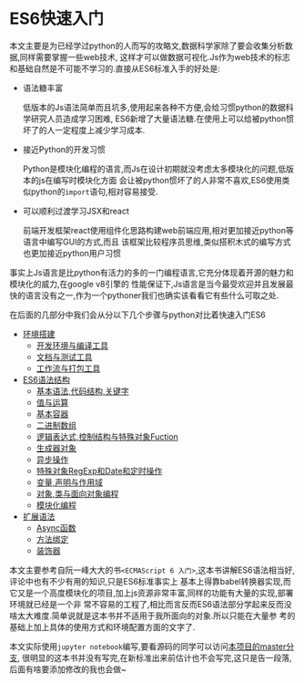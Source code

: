 # ES6快速入门

本文主要是为已经学过python的人而写的攻略文,数据科学家除了要会收集分析数据,同样需要掌握一些web技术,
这样才可以做数据可视化.Js作为web技术的标志和基础自然是不可能不学习的.直接从ES6标准入手的好处是:

+ 语法糖丰富

    低版本的Js语法简单而且坑多,使用起来各种不方便,会给习惯python的数据科学研究人员造成学习困难,
    ES6新增了大量语法糖.在使用上可以给被python惯坏了的人一定程度上减少学习成本.

+ 接近Python的开发习惯

    Python是模块化编程的语言,而Js在设计初期就没考虑太多模块化的问题,低版本的js在编写时模块化方面
    会让被python惯坏了的人非常不喜欢,ES6使用类似python的`import`语句,相对容易接受.

+ 可以顺利过渡学习JSX和react

    前端开发框架react使用组件化思路构建web前端应用,相对更加接近python等语言中编写GUI的方式,而且
    该框架比较程序员思维,类似搭积木式的编写方式也更加接近python用户习惯

事实上Js语言是比python有活力的多的一门编程语言,它充分体现着开源的魅力和模块化的威力,在google v8引擎的
性能保证下,Js语言是当今最受欢迎并且发展最快的语言没有之一,作为一个pythoner我们也确实该看看它有些什么可取之处.

在后面的几部分中我们会从分以下几个步骤与python对比着快速入门ES6

* [环境搭建](环境搭建/README.md)
    * [开发环境与编译工具](环境搭建/ES6环境搭建.md)
    * [文档与测试工具](环境搭建/测试与文档与代码风格检验.md)
    * [工作流与打包工具](环境搭建/工作流工具链gulp,webpack.md)
* [ES6语法结构](ES6语法/README.md)
    * [基本语法,代码结构,关键字](ES6语法/基本语法,代码结构,关键字.md)
    * [值与运算](ES6语法/值对象与运算.md)
    * [基本容器](ES6语法/基本容器.md)
    * [二进制数组](ES6语法/二进制数组.md)
    * [逻辑表达式,控制结构与特殊对象Fuction](ES6语法/逻辑表达式,控制结构和特殊对象function.md)
    * [生成器对象](ES6语法/生成器对象.md)
    * [异步操作](ES6语法/异步操作.md)
    * [特殊对象RegExp和Date和定时操作](ES6语法/特殊对象RegEx,Date和定时操作.md)
    * [变量,声明与作用域](ES6语法/变量,声明与作用域.md)
    * [对象,类与面向对象编程](ES6语法/对象,类与面向对象编程.md)
    * [模块化编程](ES6语法/模块化编程.md)
* [扩展语法](扩展语法/README.md)
    * [Async函数](扩展语法/Async函数.md)
    * [方法绑定](扩展语法/方法绑定.md)
    * [装饰器](扩展语法/装饰器.md)


本文主要参考自阮一峰大大的书`<ECMAScript 6 入门>`,这本书讲解ES6语法相当好,评论中也有不少有用的知识,只是ES6标准事实上
基本上得靠babel转换器实现,而它又是一个高度模块化的项目,加上js资源非常丰富,同样的功能有大量的实现,部署环境就已经是一个非
常不容易的工程了,相比而言反而ES6语法部分学起来反而没啥太大难度.简单说就是这本书并不适用于我所面向的对象.所以只能在大量参
考的基础上加上具体的使用方式和环境配置方面的文字了.

本文实际使用`jupyter notebook`编写,要看源码的同学可以访问[本项目的master分支](https://github.com/hsz1273327/Quick_Start_ES6),
很明显的这本书并没有写完,在新标准出来前估计也不会写完,这只是告一段落,后面有啥要添加修改的我也会做~
